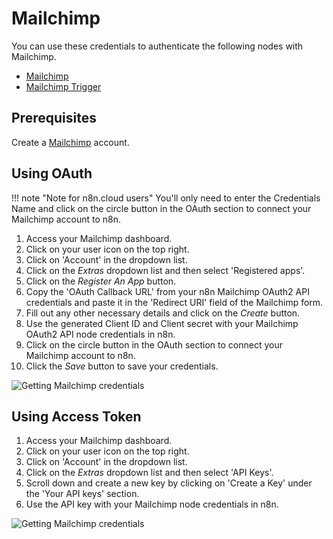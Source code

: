 # Mailchimp

You can use these credentials to authenticate the following nodes with Mailchimp.

- [Mailchimp](/integrations/builtin/app-nodes/n8n-nodes-base.mailchimp/)
- [Mailchimp Trigger](/integrations/builtin/trigger-nodes/n8n-nodes-base.mailchimpTrigger/)

## Prerequisites

Create a [Mailchimp](https://www.mailchimp.com/) account.

## Using OAuth

!!! note "Note for n8n.cloud users"
    You'll only need to enter the Credentials Name and click on the circle button in the OAuth section to connect your Mailchimp account to n8n.


1. Access your Mailchimp dashboard.
2. Click on your user icon on the top right.
3. Click on 'Account' in the dropdown list.
4. Click on the *Extras* dropdown list and then select 'Registered apps'.
5. Click on the *Register An App* button.
6. Copy the 'OAuth Callback URL' from your n8n Mailchimp OAuth2 API credentials and paste it in the 'Redirect URI' field of the Mailchimp form.
7. Fill out any other necessary details and click on the *Create* button.
8. Use the generated Client ID and Client secret with your Mailchimp OAuth2 API node credentials in n8n.
9. Click on the circle button in the OAuth section to connect your Mailchimp account to n8n.
10. Click the *Save* button to save your credentials.

![Getting Mailchimp credentials](/_images/integrations/builtin/credentials/mailchimp/using-oauth.gif)

## Using Access Token

1. Access your Mailchimp dashboard.
2. Click on your user icon on the top right.
3. Click on 'Account' in the dropdown list.
4. Click on the *Extras* dropdown list and then select 'API Keys'.
5. Scroll down and create a new key by clicking on 'Create a Key' under the 'Your API keys' section.
6. Use the API key with your Mailchimp node credentials in n8n.

![Getting Mailchimp credentials](/_images/integrations/builtin/credentials/mailchimp/using-access-token.gif)
